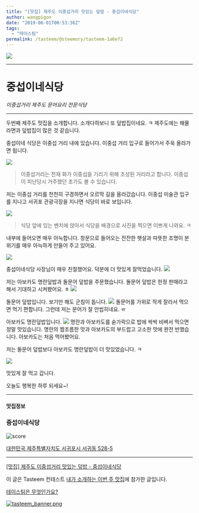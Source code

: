 ```yaml
---
title: "[맛집] 제주도 이중섭거리 맛있는 덮밥 - 중섭이네식당"
author: wangpigon
date: "2019-06-01T00:53:36Z"
tags:
  - "테이스팀"
permalink: /tasteem/@steemory/tasteem-1a6ef2
---
```

![](https://steemitimages.com/0x0/https://static.tasteem.io/uploads/4928/post/35237/content_a937420b-2e81-4955-ad39-8ca7f1a12422.jpeg)

---

# 중섭이네식당
_이중섭거리 제주도 문어요리 전문식당_

---



두번째 제주도 맛집을 소개합니다. 소개다하보니 또 덮밥집이네요. ㅋ 제주도에는 해물라면과 덮밥집이 많은 것 같습니다.

중섭이네 식당은 이중섭 거리 내에 있습니다. 이중섭 거리 입구로 들어가서 주욱 올라가면 됩니다.

![](https://steemitimages.com/0x0/https://static.tasteem.io/uploads/image/image/178361/4c28d287-446a-43fd-a946-d41bb6da2e1f.jpeg)

> 이중섭거리는 천재 화가 이중섭을 기리기 위해 조성된 거리라고 합니다. 이중섭이 피난당시 거주했던 초가도 볼 수 있습니다.

저는 이중섭 거리를 천천히 구경하면서 오르막 길을 올라갔습니다. 이중섭 미술관 입구를 지나고 서귀포 관광극장을 지나면 식당이 바로 보입니다.

![](https://steemitimages.com/0x0/https://static.tasteem.io/uploads/image/image/178362/4c28d287-446a-43fd-a946-d41bb6da2e1f.jpeg)

> 식당 앞에 있는 벤치에 앉아서 식당을 배경으로 사진을 찍으면 이쁘게 나와요. ㅋ

내부에 들어오면 매우 아늑합니다. 창문으로 들어오는 잔잔한 햇살과 따뜻한 조명이 분위기를 매우 아늑하게 만들어 주고 있어요.

![](https://steemitimages.com/0x0/https://static.tasteem.io/uploads/image/image/178365/4c28d287-446a-43fd-a946-d41bb6da2e1f.jpeg)

중섭이네식당 사장님이 매우 친절했어요. 덕분에 더 맛있게 잘먹었습니다.
![](https://steemitimages.com/0x0/https://static.tasteem.io/uploads/image/image/178364/4c28d287-446a-43fd-a946-d41bb6da2e1f.jpeg)

저는 아보카도 명란덮밥과 돌문어 덮밥을 주문했습니다. 돌문어 덮밥은 한정 판매라고 해서 기대하고 시켜봤어요. ㅎ
![](https://steemitimages.com/0x0/https://static.tasteem.io/uploads/image/image/178358/4c28d287-446a-43fd-a946-d41bb6da2e1f.jpeg)

돌문어 덮밥입니다. 보기만 해도 군침이 돕니다.
![](https://steemitimages.com/0x0/https://static.tasteem.io/uploads/image/image/178366/4c28d287-446a-43fd-a946-d41bb6da2e1f.jpeg)
돌문어를 가위로 작게 잘라서 먹으면 먹기 편합니다. 그런데 저는 문어가 잘 안씹히네요. ㅠ

아보카도 명란덮밥입니다.
![](https://steemitimages.com/0x0/https://static.tasteem.io/uploads/image/image/178367/4c28d287-446a-43fd-a946-d41bb6da2e1f.jpeg)
명란과 아보카도를 숟가락으로 밥에 싹싹 비벼서 먹으면 정말 맛있습니다. 명란의 짭조름한 맛과 아보카도의 부드럽고 고소한 맛에 완전 반했습니다. 아보카도는 처음 먹어봤어요.

저는 돌문어 덮밥보다 아보카도 명란덮밥이 더 맛있었습니다. ㅋ

![](https://steemitimages.com/0x0/https://static.tasteem.io/uploads/image/image/178368/4c28d287-446a-43fd-a946-d41bb6da2e1f.jpeg)

맛있게 잘 먹고 갑니다.

오늘도 행복한 하루 되세요~!

---

#### 맛집정보

### 중섭이네식당

![score](https://steemitimages.com/0x0/https://static.tasteem.io/images/steem/1Crowns.png)

[대한민국 제주특별자치도 서귀포시 서귀동 528-5](https://kr.tasteem.io/post/35237#map)

---

[[맛집] 제주도 이중섭거리 맛있는 덮밥 - 중섭이네식당](https://kr.tasteem.io/post/35237)

이 글은 Tasteem 컨테스트
[내가 소개하는  이번 주 맛집](https://kr.tasteem.io/event/450)에 참가한 글입니다.

[테이스팀은 무엇인가요?](https://kr.tasteem.io/about)

[![tasteem_banner.png](https://steemitimages.com/0x0/https://static.tasteem.io/images/tasteem_banner_v3.png)](https://kr.tasteem.io)